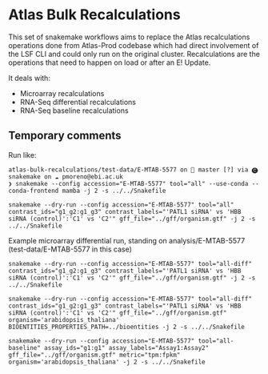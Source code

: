 # Atlas Bulk Recalculations

This set of snakemake workflows aims to replace the Atlas recalculations operations done from Atlas-Prod codebase which had direct involvement of the LSF CLI and could only run on the original cluster. Recalculations are the operations that need to happen on load or after an E! Update.

It deals with:
- Microarray recalculations
- RNA-Seq differential recalculations
- RNA-Seq baseline recalculations

## Temporary comments

Run like:

```
atlas-bulk-recalculations/test-data/E-MTAB-5577 on  master [?] via 🅒 snakemake on ☁️ pmoreno@ebi.ac.uk
❯ snakemake --config accession="E-MTAB-5577" tool="all" --use-conda --conda-frontend mamba -j 2 -s ../../Snakefile
```

```
snakemake --dry-run --config accession="E-MTAB-5577" tool="all" contrast_ids="g1_g2:g1_g3" contrast_labels="'PATL1 siRNA' vs 'HBB siRNA (control)':'C1' vs 'C2'" gff_file="../gff/organism.gtf" -j 2 -s ../../Snakefile
```

Example microarray differential run, standing on analysis/E-MTAB-5577 (test-data/E-MTAB-5577 in this case)

```
snakemake --dry-run --config accession="E-MTAB-5577" tool="all-diff" contrast_ids="g1_g2:g1_g3" contrast_labels="'PATL1 siRNA' vs 'HBB siRNA (control)':'C1' vs 'C2'" gff_file="../gff/organism.gtf" -j 2 -s ../../Snakefile
```

```
snakemake --dry-run --config accession="E-MTAB-5577" tool="all-diff" contrast_ids="g1_g2:g1_g3" contrast_labels="'PATL1 siRNA' vs 'HBB siRNA (control)':'C1' vs 'C2'" gff_file="../gff/organism.gtf" organism='arabidopsis_thaliana' BIOENTITIES_PROPERTIES_PATH=../bioentities -j 2 -s ../../Snakefile
```

```
snakemake --dry-run --config accession="E-MTAB-5577" tool="all-baseline" assay_ids="g1:g1" assay_labels="Assay1:Assay2" gff_file="../gff/organism.gtf" metric="tpm:fpkm" organism='arabidopsis_thaliana' -j 2 -s ../../Snakefile
```
